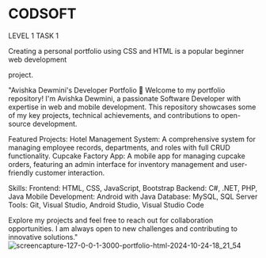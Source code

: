# CODSOFT

LEVEL 1 TASK 1

Creating a personal portfolio using CSS and HTML is a popular beginner web development

project.

"Avishka Dewmini's Developer Portfolio 🚀
Welcome to my portfolio repository! I'm Avishka Dewmini, a passionate Software Developer with expertise in web and mobile development. This repository showcases some of my key projects, technical achievements, and contributions to open-source development.

Featured Projects:
Hotel Management System: A comprehensive system for managing employee records, departments, and roles with full CRUD functionality.
Cupcake Factory App: A mobile app for managing cupcake orders, featuring an admin interface for inventory management and user-friendly customer interaction.

Skills:
Frontend: HTML, CSS, JavaScript, Bootstrap
Backend: C#, .NET, PHP, Java
Mobile Development: Android with Java
Database: MySQL, SQL Server
Tools: Git, Visual Studio, Android Studio, Visual Studio Code

Explore my projects and feel free to reach out for collaboration opportunities. I am always open to new challenges and contributing to innovative solutions."
![screencapture-127-0-0-1-3000-portfolio-html-2024-10-24-18_21_54](https://github.com/user-attachments/assets/bbd0e116-a636-4274-9c4c-39a525cf9ed6)

